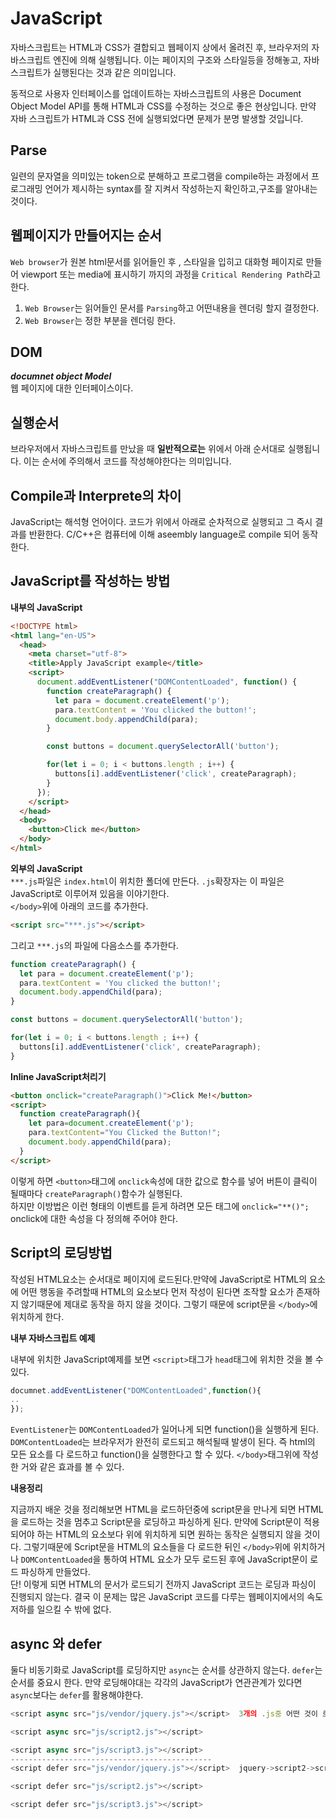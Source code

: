# JavaScript  
자바스크립트는 HTML과 CSS가 결합되고 웹페이지 상에서 올려진 후, 브라우저의 자바스크립트 엔진에 의해 실행됩니다. 이는 페이지의 구조와 스타일등을 정해놓고, 자바스크립트가 실행된다는 것과 같은 의미입니다.  
  
동적으로 사용자 인터페이스를 업데이트하는 자바스크립트의 사용은 Document Object Model API를 통해 HTML과 CSS를 수정하는 것으로 좋은 현상입니다. 만약 자바 스크립트가 HTML과 CSS 전에 실행되었다면 문제가 분명 발생할 것입니다.  
## Parse  
일련의 문자열을 의미있는 token으로 분해하고 프로그램을 compile하는 과정에서 프로그래밍 언어가 제시하는 syntax를 잘 지켜서 작성하는지 확인하고,구조를 알아내는 것이다.  


## 웹페이지가 만들어지는 순서  
`Web browser`가 원본 html문서를 읽어들인 후 , 스타일을 입히고 대화형 페이지로 만들어 viewport 또는 media에 표시하기 까지의 과정을 `Critical Rendering Path`라고 한다.  
 1. `Web Browser`는 읽어들인 문서를 `Parsing`하고 어떤내용을 렌더링 할지 결정한다.
 2. `Web Browser`는 정한 부분을 렌더링 한다.  


   


## DOM  
***documnet object Model***  
웹 페이지에 대한 인터페이스이다. 
## 실행순서  
브라우저에서 자바스크립트를 만났을 때 **일반적으로는** 위에서 아래 순서대로 실행됩니다. 이는 순서에 주의해서 코드를 작성해야한다는 의미입니다.  

## Compile과 Interprete의 차이  
JavaScript는 해석형 언어이다. 코드가 위에서 아래로 순차적으로 실행되고 그 즉시 결과를 반환한다. C/C++은 컴퓨터에 이해 aseembly language로 compile 되어 동작한다.  

## JavaScript를 작성하는 방법  

**내부의 JavaScript**  
```html
<!DOCTYPE html>
<html lang="en-US">
  <head>
    <meta charset="utf-8">
    <title>Apply JavaScript example</title>
    <script>
      document.addEventListener("DOMContentLoaded", function() {
        function createParagraph() {
          let para = document.createElement('p');
          para.textContent = 'You clicked the button!';
          document.body.appendChild(para);
        }

        const buttons = document.querySelectorAll('button');

        for(let i = 0; i < buttons.length ; i++) {
          buttons[i].addEventListener('click', createParagraph);
        }
      });
    </script>
  </head>
  <body>
    <button>Click me</button>
  </body>
</html>
```  

**외부의 JavaScript**  
`***.js`파일은 `index.html`이 위치한 폴더에 만든다. `.js`확장자는 이 파일은 JavaScript로 이루어져 있음을 이야기한다.  
`</body>`위에 아래의 코드를 추가한다.  
```html
<script src="***.js"></script>
```  
그리고 `***.js`의 파일에 다음소스를 추가한다.  
```javascript
function createParagraph() {
  let para = document.createElement('p');
  para.textContent = 'You clicked the button!';
  document.body.appendChild(para);
}

const buttons = document.querySelectorAll('button');

for(let i = 0; i < buttons.length ; i++) {
  buttons[i].addEventListener('click', createParagraph);
}
```  

**Inline JavaScript처리기**  
```html
<button onclick="createParagraph()">Click Me!</button>
<script>
  function createParagraph(){
    let para=document.createElement('p');
    para.textContent="You Clicked the Button!";
    document.body.appendChild(para);
  }
</script>
```  
이렇게 하면 `<button>`태그에 `onclick`속성에 대한 값으로 함수를 넣어 버튼이 클릭이 될때마다 `createParagraph()`함수가 실행된다.  
하지만 이방법은 이런 형태의 이벤트를 듣게 하려면 모든 태그에 `onclick="**()";` onclick에 대한 속성을 다 정의해 주어야 한다.  

## Script의 로딩방법  
작성된 HTML요소는 순서대로 페이지에 로드된다.만약에 JavaScript로 HTML의 요소에 어떤 행동을 주려할때 HTML의 요소보다 먼저 작성이 된다면 조작할 요소가 존재하지 않기때문에 제대로 동작을 하지 않을 것이다. 그렇기 때문에 script문을 `</body>`에 위치하게 한다.  

**내부 자바스크립트 예제**  

내부에 위치한 JavaScript예제를 보면 `<script>`태그가 `head`태그에 위치한 것을 볼 수 있다.

```javascript
documnet.addEventListener("DOMContentLoaded",function(){
..
});
```
`EventListener`는 `DOMContentLoaded`가 일어나게 되면 function()을 실행하게 된다. `DOMContentLoaded`는 브라우저가 완전히 로드되고 해석될때 발생이 된다. 즉 html의 모든 요소를 다 로드하고 function()을 실행한다고 할 수 있다. `</body>`태그위에 작성한 거와 같은 효과를 볼 수 있다.  

**내용정리**  

지금까지 배운 것을 정리해보면 HTML을 로드하던중에 script문을 만나게 되면 HTML을 로드하는 것을 멈추고 Script문을 로딩하고 파싱하게 된다. 만약에 Script문이 적용되어야 하는 HTML의 요소보다 위에 위치하게 되면 원하는 동작은 실행되지 않을 것이다. 그렇기때문에 Script문을 HTML의 요소들을 다 로드한 뒤인 `</body>`위에 위치하거나 `DOMContentLoaded`을 통하여 HTML 요소가 모두 로드된 후에 JavaScript문이 로드 파싱하게 만들었다.  
단! 이렇게 되면 HTML의 문서가 로드되기 전까지 JavaScript 코드는 로딩과 파싱이 진행되지 않는다. 결국 이 문제는 많은 JavaScript 코드를 다루는 웹페이지에서의 속도저하를 일으킬 수 밖에 없다.  

## async 와 defer  
둘다 비동기화로 JavaScript를 로딩하지만 `async`는  순서를 상관하지 않는다. `defer`는 순서를 중요시 한다. 만약 로딩해야대는 각각의 JavaScript가 연관관계가 있다면 `async`보다는 `defer`를 활용해야한다.  

```javascript
<script async src="js/vendor/jquery.js"></script>  3개의 .js중 어떤 것이 로드될지 모른다.

<script async src="js/script2.js"></script>

<script async src="js/script3.js"></script>
---------------------------------------------
<script defer src="js/vendor/jquery.js"></script>  jquery->script2->script3순으로 로딩된다.

<script defer src="js/script2.js"></script>

<script defer src="js/script3.js"></script>
```




